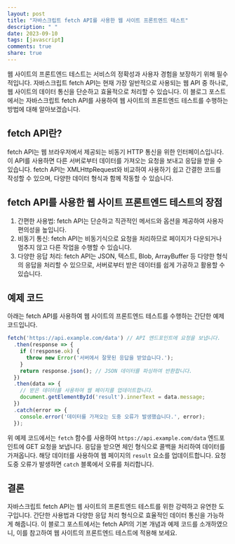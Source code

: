 ```yaml
---
layout: post
title: "자바스크립트 fetch API를 사용한 웹 사이트 프론트엔드 테스트"
description: " "
date: 2023-09-10
tags: [javascript]
comments: true
share: true
---
```


웹 사이트의 프론트엔드 테스트는 서비스의 정확성과 사용자 경험을 보장하기 위해 필수적입니다. 자바스크립트 fetch API는 현재 가장 일반적으로 사용되는 웹 API 중 하나로, 웹 사이트의 데이터 통신을 단순하고 효율적으로 처리할 수 있습니다. 이 블로그 포스트에서는 자바스크립트 fetch API를 사용하여 웹 사이트의 프론트엔드 테스트를 수행하는 방법에 대해 알아보겠습니다.

## fetch API란?

fetch API는 웹 브라우저에서 제공되는 비동기 HTTP 통신을 위한 인터페이스입니다. 이 API를 사용하면 다른 서버로부터 데이터를 가져오는 요청을 보내고 응답을 받을 수 있습니다. fetch API는 XMLHttpRequest와 비교하여 사용하기 쉽고 간결한 코드를 작성할 수 있으며, 다양한 데이터 형식과 함께 작동할 수 있습니다.

## fetch API를 사용한 웹 사이트 프론트엔드 테스트의 장점

1. 간편한 사용법: fetch API는 단순하고 직관적인 메서드와 옵션을 제공하여 사용자 편의성을 높입니다.
2. 비동기 통신: fetch API는 비동기식으로 요청을 처리하므로 페이지가 다운되거나 멈추지 않고 다른 작업을 수행할 수 있습니다.
3. 다양한 응답 처리: fetch API는 JSON, 텍스트, Blob, ArrayBuffer 등 다양한 형식의 응답을 처리할 수 있으므로, 서버로부터 받은 데이터를 쉽게 가공하고 활용할 수 있습니다.

## 예제 코드

아래는 fetch API를 사용하여 웹 사이트의 프론트엔드 테스트를 수행하는 간단한 예제 코드입니다.

```javascript
fetch('https://api.example.com/data') // API 엔드포인트에 요청을 보냅니다.
  .then(response => {
    if (!response.ok) {
      throw new Error('서버에서 잘못된 응답을 받았습니다.');
    }
    return response.json(); // JSON 데이터를 파싱하여 반환합니다.
  })
  .then(data => {
    // 받은 데이터를 사용하여 웹 페이지를 업데이트합니다.
    document.getElementById('result').innerText = data.message;
  })
  .catch(error => {
    console.error('데이터를 가져오는 도중 오류가 발생했습니다.', error);
  });
```

위 예제 코드에서는 `fetch` 함수를 사용하여 `https://api.example.com/data` 엔드포인트에 GET 요청을 보냅니다. 응답을 받으면 체인 형식으로 콜백을 처리하여 데이터를 가져옵니다. 해당 데이터를 사용하여 웹 페이지의 `result` 요소를 업데이트합니다. 요청 도중 오류가 발생하면 `catch` 블록에서 오류를 처리합니다.

## 결론

자바스크립트 fetch API는 웹 사이트의 프론트엔드 테스트를 위한 강력하고 유연한 도구입니다. 간단한 사용법과 다양한 응답 처리 형식으로 효율적인 데이터 통신을 가능하게 해줍니다. 이 블로그 포스트에서는 fetch API의 기본 개념과 예제 코드를 소개하였으니, 이를 참고하여 웹 사이트의 프론트엔드 테스트에 적용해 보세요.